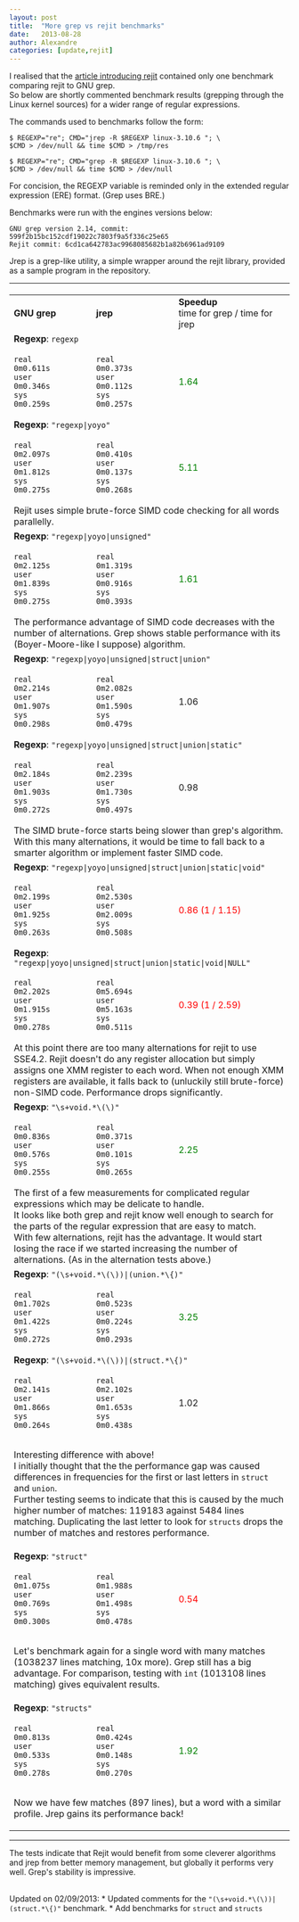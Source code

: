 ```yaml
---
layout: post
title:  "More grep vs rejit benchmarks"
date:   2013-08-28
author: Alexandre
categories: [update,rejit]
---
```



I realised that the [article introducing rejit][rejit article] contained only one benchmark
comparing rejit to GNU grep.
<br />
So below are shortly commented benchmark results (grepping through the Linux kernel
sources) for a wider range of regular expressions.

The commands used to benchmarks follow the form:

    $ REGEXP="re"; CMD="jrep -R $REGEXP linux-3.10.6 "; \
    $CMD > /dev/null && time $CMD > /tmp/res

    $ REGEXP="re"; CMD="grep -R $REGEXP linux-3.10.6 "; \
    $CMD > /dev/null && time $CMD > /dev/null

For concision, the REGEXP variable is reminded only in the extended regular
expression (ERE) format. (Grep uses BRE.)

Benchmarks were run with the engines versions below:

    GNU grep version 2.14, commit: 599f2b15bc152cdf19022c7803f9a5f336c25e65
    Rejit commit: 6cd1ca642783ac9968085682b1a82b6961ad9109

Jrep is a grep-like utility, a simple wrapper around the rejit library,
provided as a sample program in the repository.

<hr>

<table style="width:100%; margin-top:20px;">
  <tr>
    <td>
      <strong>GNU grep</strong>
    </td>
    <td>
      <strong>jrep</strong>
    </td>
    <td>
      <strong>Speedup</strong>
      <br />time for grep / time for jrep
    </td>
  </tr>
  <tr>
    <td colspan="3">
      <strong>Regexp</strong>: <code>regexp</code>
    </td>
  </tr>
  <tr>
    <td>
      <pre style="width:80%"><code>real  0m0.611s
user  0m0.346s
sys   0m0.259s</code></pre>
    </td>
    <td>
      <pre style="width:80%"><code>real  0m0.373s
user  0m0.112s
sys   0m0.257s</code></pre>
    </td>
    <td>
      <span style="color:green">1.64</span>
    </td>
  </tr>
  <tr>
    <td colspan="3">
      <strong>Regexp</strong>: <code>"regexp|yoyo"</code>
    </td>
  </tr>
  <tr>
    <td>
      <pre style="width:80%"><code>real  0m2.097s
user  0m1.812s
sys   0m0.275s</code></pre>
    </td>
    <td>
      <pre style="width:80%"><code>real  0m0.410s
user  0m0.137s
sys   0m0.268s</code></pre>
    </td>
    <td>
      <span style="color:green">5.11</span>
    </td>
  </tr>
  <tr><td colspan="3">
    Rejit uses simple brute-force SIMD code checking for all words
    parallelly.
  </td></tr>
  <tr>
    <td colspan="3">
      <strong>Regexp</strong>: <code>"regexp|yoyo|unsigned"</code>
    </td>
  </tr>
  <tr>
    <td>
      <pre style="width:80%"><code>real  0m2.125s
user  0m1.839s
sys   0m0.275s</code></pre>
    </td>
    <td>
      <pre style="width:80%"><code>real  0m1.319s
user  0m0.916s
sys   0m0.393s</code></pre>
    </td>
    <td>
      <span style="color:green">1.61</span>
    </td>
  </tr>
  <tr><td colspan="3">
    The performance advantage of SIMD code decreases with the number of
    alternations. Grep shows stable performance with its (Boyer-Moore-like
    I suppose) algorithm.
  </td></tr>
  <tr>
    <td colspan="3">
      <strong>Regexp</strong>: <code>"regexp|yoyo|unsigned|struct|union"</code>
    </td>
  </tr>
  <tr>
    <td>
      <pre style="width:80%"><code>real  0m2.214s
user  0m1.907s
sys   0m0.298s</code></pre>
    </td>
    <td>
      <pre style="width:80%"><code>real  0m2.082s
user  0m1.590s
sys   0m0.479s</code></pre>
    </td>
    <td>
      <span>1.06</span>
    </td>
  </tr>
  <tr>
    <td colspan="3">
      <strong>Regexp</strong>: <code>"regexp|yoyo|unsigned|struct|union|static"</code>
    </td>
  </tr>
  <tr>
    <td>
      <pre style="width:80%"><code>real  0m2.184s
user  0m1.903s
sys   0m0.272s</code></pre>
    </td>
    <td>
      <pre style="width:80%"><code>real  0m2.239s
user  0m1.730s
sys   0m0.497s</code></pre>
    </td>
    <td>
      <span>0.98</span>
    </td>
  </tr>
  <tr><td colspan="3">
    The SIMD brute-force starts being slower than grep's algorithm.
    With this many alternations, it would be time to fall back to a smarter
    algorithm or implement faster SIMD code.
  </td></tr>
  <tr>
    <td colspan="3">
      <strong>Regexp</strong>: <code>"regexp|yoyo|unsigned|struct|union|static|void"</code>
    </td>
  </tr>
  <tr>
    <td>
      <pre style="width:80%"><code>real  0m2.199s
user  0m1.925s
sys   0m0.263s</code></pre>
    </td>
    <td>
      <pre style="width:80%"><code>real  0m2.530s
user  0m2.009s
sys   0m0.508s</code></pre>
    </td>
    <td>
      <span style="color:red">0.86 (1 / 1.15) </span>
    </td>
  </tr>
  <tr>
    <td colspan="3">
      <strong>Regexp</strong>: <code>"regexp|yoyo|unsigned|struct|union|static|void|NULL"</code>
    </td>
  </tr>
  <tr>
    <td>
      <pre style="width:80%"><code>real  0m2.202s
user  0m1.915s
sys   0m0.278s</code></pre>
    </td>
    <td>
      <pre style="width:80%"><code>real  0m5.694s
user  0m5.163s
sys   0m0.511s</code></pre>
    </td>
    <td>
      <span style="color:red">0.39 (1 / 2.59)</span>
    </td>
  </tr>
  <tr><td colspan="3">
    At this point there are too many alternations for rejit to use SSE4.2.
    Rejit doesn't do any register allocation but simply assigns one XMM
    register to each word. 
    When not enough XMM registers are available, it falls back to (unluckily
    still brute-force) non-SIMD code.
    Performance drops significantly.
  </td></tr>
  <tr>
    <td colspan="3">
      <strong>Regexp</strong>: <code>"\s+void.*\(\)"</code>
    </td>
  </tr>
  <tr>
    <td>
      <pre style="width:80%"><code>real  0m0.836s
user  0m0.576s
sys   0m0.255s</code></pre>
    </td>
    <td>
      <pre style="width:80%"><code>real  0m0.371s
user  0m0.101s
sys   0m0.265s</code></pre>
    </td>
    <td>
      <span style="color:green">2.25</span>
    </td>
  </tr>
  <tr><td colspan="3">
    The first of a few measurements for complicated regular expressions which
    may be delicate to handle.
    <br />It looks like both grep and rejit know well enough to search for the
    parts of the regular expression that are easy to match.
    <br />With few alternations, rejit has the advantage.
    It would start losing the race if we started increasing the number of
    alternations. (As in the alternation tests above.)
  </td></tr>
  <tr>
    <td colspan="3">
      <strong>Regexp</strong>: <code>"(\s+void.*\(\))|(union.*\{)"</code>
    </td>
  </tr>
  <tr>
    <td>
      <pre style="width:80%"><code>real  0m1.702s
user  0m1.422s
sys   0m0.272s</code></pre>
    </td>
    <td>
      <pre style="width:80%"><code>real  0m0.523s
user  0m0.224s
sys   0m0.293s</code></pre>
    </td>
    <td>
      <span style="color:green">3.25</span>
    </td>
  </tr>
  <tr>
    <td colspan="3">
      <strong>Regexp</strong>: <code>"(\s+void.*\(\))|(struct.*\{)"</code>
    </td>
  </tr>
  <tr>
    <td>
      <pre style="width:80%"><code>real  0m2.141s
user  0m1.866s
sys   0m0.264s</code></pre>
    </td>
    <td>
      <pre style="width:80%"><code>real  0m2.102s
user  0m1.653s
sys   0m0.438s</code></pre>
    </td>
    <td>
      <span>1.02</span>
    </td>
  </tr>
  <tr><td colspan="3">
    <p>
    Interesting difference with above!<br />
    I initially thought that the the performance gap was caused differences in
    frequencies for the first or last letters in <code>struct</code> and
    <code>union</code>.
    <br />Further testing seems to indicate that this is caused by the much
    higher number of matches: 119183 against 5484 lines matching.
    Duplicating the last letter to look for <code>structs</code> drops the
    number of matches and restores performance.
    </p>
  </td></tr>
  <tr>
    <td colspan="3">
      <strong>Regexp</strong>: <code>"struct"</code>
    </td>
  </tr>
  <tr>
    <td>
      <pre style="width:80%"><code>real  0m1.075s
user  0m0.769s
sys   0m0.300s</code></pre>
    </td>
    <td>
      <pre style="width:80%"><code>real 0m1.988s
user  0m1.498s
sys   0m0.478s</code></pre>
    </td>
    <td>
      <span style="color:red">0.54</span>
    </td>
  </tr>
  <tr><td colspan="3">
    <p>
    Let's benchmark again for a single word with many matches (1038237 lines
    matching, 10x more). Grep still has a big advantage. For comparison,
    testing with <code>int</code> (1013108 lines matching) gives equivalent
    results.
    </p>
  </td></tr>
  <tr>
    <td colspan="3">
      <strong>Regexp</strong>: <code>"structs"</code>
    </td>
  </tr>
  <tr>
    <td>
      <pre style="width:80%"><code>real 0m0.813s
user  0m0.533s
sys   0m0.278s</code></pre>
    </td>
    <td>
      <pre style="width:80%"><code>real 0m0.424s
user  0m0.148s
sys   0m0.270s</code></pre>
    </td>
    <td>
      <span style="color:green">1.92</span>
    </td>
  </tr>
  <tr><td colspan="3">
    <p>
    Now we have few matches (897 lines), but a word with a similar profile.
    Jrep gains its performance back!
    </p>
  </td></tr>
</table>

<hr>

The tests indicate that Rejit would benefit from some cleverer
algorithms and jrep from better memory management, but globally it performs
very well. Grep's stability is impressive.

<br />
Updated on 02/09/2013:
* Updated comments for the <code>"(\s+void.*\(\))|(struct.*\{)"</code> benchmark.
* Add benchmarks for <code>struct</code> and <code>structs</code>

[rejit article]: /projects/rejit/
